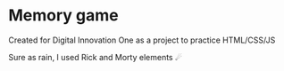 # Memory game

Created for Digital Innovation One as a project to practice HTML/CSS/JS

Sure as rain, I used Rick and Morty elements ☄